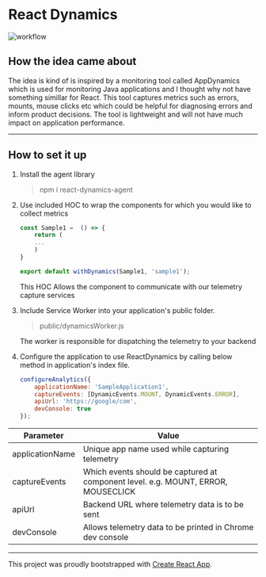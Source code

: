 # React Dynamics


![workflow](https://github.com/compscikaran/reactdynamics/actions/workflows/npm-publish.yml/badge.svg)


## How the idea came about

The idea is kind of is inspired by a monitoring tool called AppDynamics which is used for monitoring Java applications and I thought why not have something simillar for React. This tool captures metrics such as errors, mounts, mouse clicks etc which could be helpful for diagnosing errors and inform product decisions. The tool is lightweight and will not have much impact on application performance.


------------------------
## How to set it up

1. Install the agent library
   > npm i react-dynamics-agent

2. Use included HOC to wrap the components for which you would like to collect metrics

    ```js
    const Sample1 =  () => {
        return (
        ...
        )
    }

    export default withDynamics(Sample1, 'sample1');
    ```
    This HOC Allows the component to communicate with our telemetry capture services

3. Include Service Worker into your application's public folder.

    > public/dynamicsWorker.js 

    The worker is responsible for dispatching the telemetry to your backend

4. Configure the application to use ReactDynamics by calling below method in application's index file.
    
    ```js
    configureAnalytics({
        applicationName: 'SampleApplication1',
        captureEvents: [DynamicEvents.MOUNT, DynamicEvents.ERROR],
        apiUrl: 'https://google/com',
        devConsole: true
    });

    ```

| Parameter      | Value |
| ----------- | ----------- |
| applicationName      | Unique app name used while capturing telemetry      |
| captureEvents   | Which events should be captured at component level. e.g. MOUNT, ERROR, MOUSECLICK      |
| apiUrl | Backend URL where telemetry data is to be sent |
| devConsole | Allows telemetry data to be printed in Chrome dev console |

----------------------------

This project was proudly bootstrapped with [Create React App](https://github.com/facebook/create-react-app).
